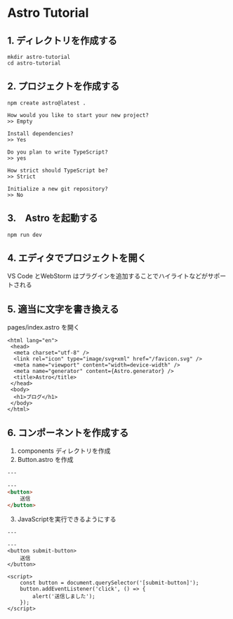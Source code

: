 # Astro Tutorial

## 1. ディレクトリを作成する

```:shell
mkdir astro-tutorial
cd astro-tutorial
```

## 2. プロジェクトを作成する

```:npm
npm create astro@latest .
```

```:shell
How would you like to start your new project?
>> Empty

Install dependencies?
>> Yes

Do you plan to write TypeScript?
>> yes

How strict should TypeScript be?
>> Strict

Initialize a new git repository?
>> No
```

## 3.　Astro を起動する

```:npm
npm run dev
```

## 4. エディタでプロジェクトを開く

VS Code とWebStorm はプラグインを追加することでハイライトなどがサポートされる

## 5. 適当に文字を書き換える

pages/index.astro を開く

```:html
<html lang="en">
 <head>
  <meta charset="utf-8" />
  <link rel="icon" type="image/svg+xml" href="/favicon.svg" />
  <meta name="viewport" content="width=device-width" />
  <meta name="generator" content={Astro.generator} />
  <title>Astro</title>
 </head>
 <body>
  <h1>ブログ</h1>
 </body>
</html>
```

## 6. コンポーネントを作成する

1. components ディレクトリを作成
2. Button.astro を作成

```html
---

---
<button>
    送信
</button>
```

3. JavaScriptを実行できるようにする

```:html
---

---
<button submit-button>
    送信
</button>

<script>
    const button = document.querySelector('[submit-button]');
    button.addEventListener('click', () => {
        alert('送信しました');
    });
</script>
```
